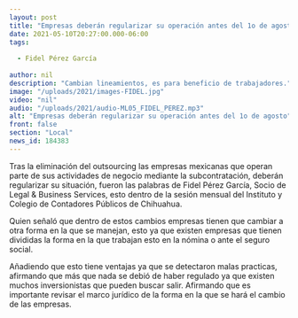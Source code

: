 ```yaml
---
layout: post
title: "Empresas deberán regularizar su operación antes del 1o de agosto"
date: 2021-05-10T20:27:00.000-06:00
tags:
  
  - Fidel Pérez García
  
author: nil
description: "Cambian lineamientos, es para beneficio de trabajadores."
image: "/uploads/2021/images-FIDEL.jpg"
video: "nil"
audio: "/uploads/2021/audio-ML05_FIDEL_PEREZ.mp3"
alt: "Empresas deberán regularizar su operación antes del 1o de agosto"
front: false
section: "Local"
news_id: 184383
---
```


Tras la eliminación del outsourcing las empresas mexicanas que operan parte de sus actividades de negocio mediante la subcontratación, deberán regularizar su situación, fueron las palabras de Fidel Pérez García, Socio de Legal & Business Services, esto dentro de la sesión mensual del Instituto y Colegio de Contadores Públicos de Chihuahua.

Quien señaló que dentro de estos cambios empresas tienen que cambiar a otra forma en la que se manejan, esto ya que existen empresas que tienen divididas la forma en la que trabajan esto en la nómina o ante el seguro social.

Añadiendo que esto tiene ventajas ya que se detectaron malas practicas, afirmando que más que nada se debió de haber regulado ya que existen muchos inversionistas que pueden buscar salir. Afirmando que es importante revisar el marco jurídico de la forma en la que se hará el cambio de las empresas.
